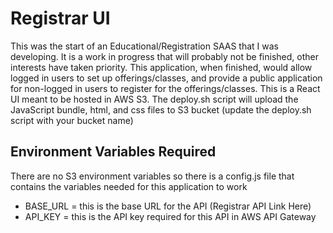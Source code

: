 # Registrar UI

This was the start of an Educational/Registration SAAS that I was developing. It is a work in progress that will probably not be finished, other interests have taken priority. This application, when finished, would allow logged in users to set up offerings/classes, and provide a public application for non-logged in users to register for the offerings/classes. This is a React UI meant to be hosted in AWS S3. The deploy.sh script will upload the JavaScript bundle, html, and css files to S3 bucket (update the deploy.sh script with your bucket name)

## Environment Variables Required
There are no S3 environment variables so there is a config.js file that contains the variables needed for this application to work
  * BASE_URL = this is the base URL for the API (Registrar API Link Here)
  * API_KEY = this is the API key required for this API in AWS API Gateway
